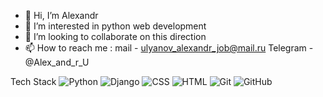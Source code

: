 - 👋 Hi, I’m Alexandr
- 👀 I’m interested in python web development
- 💞️ I’m looking to collaborate on this direction
- 📫 How to reach me :
mail - ulyanov_alexandr_job@mail.ru
Telegram - @Alex_and_r_U

Tech Stack
![Python](https://user-images.githubusercontent.com/94179286/156891265-98ddf279-eee6-403c-b17b-6b25fdd7e34a.svg)
![Django](https://user-images.githubusercontent.com/94179286/156891340-297e3e41-65bf-4d55-ba89-9bd35494061c.svg)
![CSS](https://user-images.githubusercontent.com/94179286/156891344-e0adc77c-12f8-4178-8408-2603bbae07da.svg)
![HTML](https://user-images.githubusercontent.com/94179286/156891345-7871d7b0-984c-43b1-a344-4547e4e9bb12.svg)
![Git](https://user-images.githubusercontent.com/94179286/156891352-c14dff70-71b9-41a1-a3e7-75a8283cdf4d.svg)
![GitHub](https://user-images.githubusercontent.com/94179286/156891353-b8ac0a44-1bf8-460d-8456-1b7937646cb1.svg)


